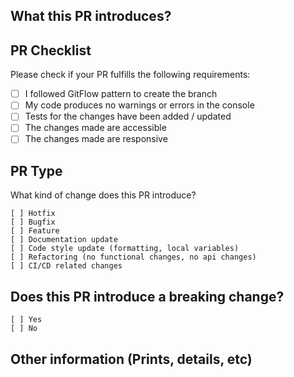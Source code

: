 ## What this PR introduces?

<!-- Please, includes adescription of this pull request -->

## PR Checklist

Please check if your PR fulfills the following requirements:

- [ ] I followed GitFlow pattern to create the branch
- [ ] My code produces no warnings or errors in the console
- [ ] Tests for the changes have been added / updated
- [ ] The changes made are accessible
- [ ] The changes made are responsive

## PR Type

What kind of change does this PR introduce?

```
[ ] Hotfix
[ ] Bugfix
[ ] Feature
[ ] Documentation update
[ ] Code style update (formatting, local variables)
[ ] Refactoring (no functional changes, no api changes)
[ ] CI/CD related changes
```

## Does this PR introduce a breaking change?

```
[ ] Yes
[ ] No
```

<!-- If this PR contains a breaking change, please describe the impact and migration path for existing applications below. -->

## Other information (Prints, details, etc)

